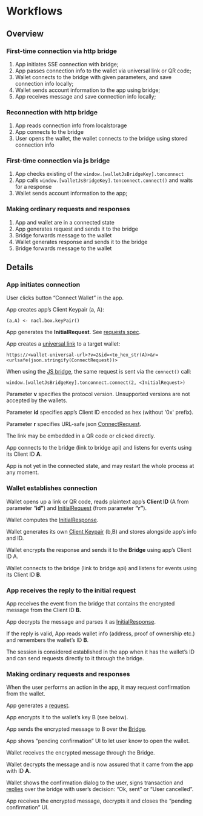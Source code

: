 # Workflows

## Overview

### First-time connection via http bridge
1. App initiates SSE connection with bridge;
2. App passes connection info to the wallet via universal link or QR code;
3. Wallet connects to the bridge with given parameters, and save connection info locally;
4. Wallet sends account information to the app using bridge;
5. App receives message and save connection info locally;

### Reconnection with http bridge
1. App reads connection info from localstorage
2. App connects to the bridge
3. User opens the wallet, the wallet connects to the bridge using stored connection info

### First-time connection via js bridge
1. App checks existing of the `window.[walletJsBridgeKey].tonconnect`
2. App calls `window.[walletJsBridgeKey].tonconnect.connect()` and waits for a response
4. Wallet sends account information to the app;

###  Making ordinary requests and responses
1. App and wallet are in a connected state
2. App generates request and sends it to the bridge
3. Bridge forwards message to the wallet
4. Wallet generates response and sends it to the bridge
5. Bridge forwards message to the wallet


## Details

### App initiates connection

User clicks button “Connect Wallet” in the app.

App creates app’s Client Keypair (a, A):

```
(a,A) <- nacl.box.keyPair()
```

App generates the **InitialRequest**. See [requests spec](requests-responses.md).

App creates a [universal link](https://github.com/ton-connect/docs/blob/main/bridge.md#universal-link) to a target wallet:

```
https://<wallet-universal-url>?v=2&id=<to_hex_str(A)>&r=<urlsafe(json.stringify(ConnectRequest))>
```

When using the [JS bridge](https://github.com/ton-connect/docs/blob/main/bridge.md#js-bridge), the same request is sent via the `connect()` call:

```
window.[walletJsBridgeKey].tonconnect.connect(2, <InitialRequest>)
```

Parameter **v** specifies the protocol version. Unsupported versions are not accepted by the wallets.

Parameter **id** specifies app’s Client ID encoded as hex (without '0x' prefix).

Parameter **r** specifies URL-safe json [ConnectRequest](https://github.com/ton-connect/docs/blob/main/requests-responses.md#initiating-connection).

The link may be embedded in a QR code or clicked directly.

App connects to the bridge (link to bridge api) and listens for events using its Client ID **A**.

App is not yet in the connected state, and may restart the whole process at any moment.

### Wallet establishes connection

Wallet opens up a link or QR code, reads plaintext app’s **Client ID** (A from parameter “**id”**) and [InitialRequest](https://github.com/ton-connect/docs/blob/main/requests-responses.md#initiating-connection) (from parameter **“r”**).

Wallet computes the [InitialResponse](https://github.com/ton-connect/docs/blob/main/requests-responses.md#initiating-connection).

Wallet generates its own [Client Keypair](https://github.com/ton-connect/docs/blob/main/session.md#client-keypair) (b,B) and stores alongside app’s info and ID.

Wallet encrypts the response and sends it to the **Bridge** using app’s Client ID A.

Wallet connects to the bridge (link to bridge api) and listens for events using its Client ID **B**.

### App receives the reply to the initial request

App receives the event from the bridge that contains the encrypted message from the Client ID **B.**

App decrypts the message and parses it as [InitialResponse](https://github.com/ton-connect/docs/blob/main/requests-responses.md#initiating-connection).

If the reply is valid, App reads wallet info (address, proof of ownership etc.) and remembers the wallet’s ID **B**.

The session is considered established in the app when it has the wallet’s ID and can send requests directly to it through the bridge.

### Making ordinary requests and responses

When the user performs an action in the app, it may request confirmation from the wallet.

App generates a [request](https://github.com/ton-connect/docs/blob/main/requests-responses.md#messages).

App encrypts it to the wallet’s key B (see below).

App sends the encrypted message to B over the [Bridge](https://github.com/ton-connect/docs/blob/main/bridge.md).

App shows “pending confirmation” UI to let user know to open the wallet.

Wallet receives the encrypted message through the Bridge.

Wallet decrypts the message and is now assured that it came from the app with ID **A.**

Wallet shows the confirmation dialog to the user, signs transaction and [replies](https://github.com/ton-connect/docs/blob/main/requests-responses.md#messages) over the bridge with user’s decision: “Ok, sent” or “User cancelled”.

App receives the encrypted message, decrypts it and closes the “pending confirmation” UI.
